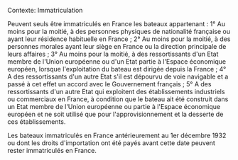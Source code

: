 Contexte: Immatriculation

Peuvent seuls être immatriculés en France les bateaux appartenant : 1° Au moins pour la moitié, à des personnes physiques de nationalité française ou ayant leur résidence habituelle en France ; 2° Au moins pour la moitié, à des personnes morales ayant leur siège en France ou la direction principale de leurs affaires ; 3° Au moins pour la moitié, à des ressortissants d'un Etat membre de l'Union européenne ou d'un Etat partie à l'Espace économique européen, lorsque l'exploitation du bateau est dirigée depuis la France ; 4° A des ressortissants d'un autre Etat s'il est dépourvu de voie navigable et a passé à cet effet un accord avec le Gouvernement français ; 5° A des ressortissants d'un autre Etat qui exploitent des établissements industriels ou commerciaux en France, à condition que le bateau ait été construit dans un Etat membre de l'Union européenne ou partie à l'Espace économique européen et ne soit utilisé que pour l'approvisionnement et la desserte de ces établissements.

Les bateaux immatriculés en France antérieurement au 1er décembre 1932 ou dont les droits d'importation ont été payés avant cette date peuvent rester immatriculés en France.